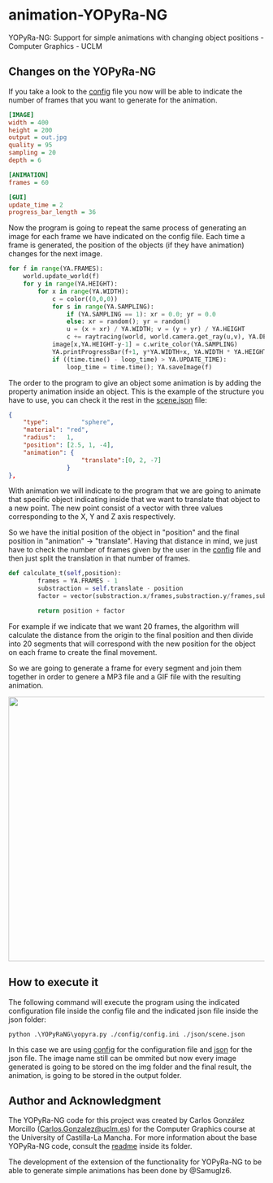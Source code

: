 # animation-YOPyRa-NG
YOPyRa-NG: Support for simple animations with changing object positions - Computer Graphics - UCLM

## Changes on the YOPyRa-NG

If you take a look to the [config](/config/config.ini) file you now will be able to indicate the number of frames that you want to generate for the animation.

```ini
[IMAGE]
width = 400
height = 200
output = out.jpg
quality = 95
sampling = 20
depth = 6

[ANIMATION]
frames = 60

[GUI]
update_time = 2
progress_bar_length = 36
```

Now the program is going to repeat the same process of generating an image for each frame we have indicated on the config file.
Each time a frame is generated, the position of the objects (if they have animation) changes for the next image.

```python
for f in range(YA.FRAMES):
    world.update_world(f)
    for y in range(YA.HEIGHT):
        for x in range(YA.WIDTH):
            c = color((0,0,0))
            for s in range(YA.SAMPLING):
                if (YA.SAMPLING == 1): xr = 0.0; yr = 0.0
                else: xr = random(); yr = random()
                u = (x + xr) / YA.WIDTH; v = (y + yr) / YA.HEIGHT
                c += raytracing(world, world.camera.get_ray(u,v), YA.DEPTH)
            image[x,YA.HEIGHT-y-1] = c.write_color(YA.SAMPLING)
            YA.printProgressBar(f+1, y*YA.WIDTH+x, YA.WIDTH * YA.HEIGHT)
            if ((time.time() - loop_time) > YA.UPDATE_TIME):
                loop_time = time.time(); YA.saveImage(f)
```

The order to the program to give an object some animation is by adding the property animation inside an object.
This is the example of the structure you have to use, you can check it the rest in the [scene.json](/json/scene.json) file:
```json
{
    "type": 		"sphere",
    "material":	"red",
    "radius": 	1,
    "position": [2.5, 1, -4],
    "animation": {
                    "translate":[0, 2, -7]
                }
},
```

With animation we will indicate to the program that we are going to animate that specific object indicating inside that we want to translate that object to a new point.
The new point consist of a vector with three values corresponding to the X, Y and Z axis respectively.

So we have the initial position of the object in "position" and the final position in "animation" -> "translate".
Having that distance in mind, we just have to check the number of frames given by the user in the [config](/config/config.ini) file and then just split the translation in that number of frames.

```python
def calculate_t(self,position):
        frames = YA.FRAMES - 1 
        substraction = self.translate - position
        factor = vector(substraction.x/frames,substraction.y/frames,substraction.z/frames)

        return position + factor
```

For example if we indicate that we want 20 frames, the algorithm will calculate the distance from the origin to the final position and then divide into 20 segments that will correspond with the new position for the object on each frame to create the final movement.

So we are going to generate a frame for every segment and join them together in order to genere a MP3 file and a GIF file with the resulting animation.

<p align="center">
  <img src="/output/gif/out.gif" width=520/>
</p>

## How to execute it

The following command will execute the program using the indicated configuration file inside the config file and the indicated json file inside the json folder:

```
python .\YOPyRaNG\yopyra.py ./config/config.ini ./json/scene.json
```

In this case we are using [config](/config/config.ini) for the configuration file and [json](/json/scene.json) for the json file.
The image name still can be ommited but now every image generated is going to be stored on the img folder and the final result, the animation, is going to be stored in the output folder.

## Author and Acknowledgment
The YOPyRa-NG code for this project was created by Carlos González Morcillo (Carlos.Gonzalez@uclm.es) for the Computer Graphics course at the University of Castilla-La Mancha.
For more information about the base YOPyRa-NG code, consult the [readme](./YOPyRaNG/README.md) inside its folder.

The development of the extension of the functionality for YOPyRa-NG to be able to generate simple animations has been done by @Samuglz6. 
